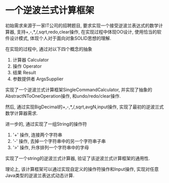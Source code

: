 # 一个逆波兰式计算框架

初始需求来源于一家IT公司的招聘题目, 要求实现一个接受逆波兰表达式的数学计算器, 支持+,-,*,/,sqrt,redo,clear操作, 在实现过程中体现OO设计, 使用恰当的软件设计模式, 体现个人对于面向对象SOLID思想的理解.

在实现的过程中, 通过对以下四个概念的抽象

1. 计算器 Calculator
2. 操作 Operator
3. 结果 Result
4. 参数提供者 ArgsSupplier

实现了一个逆波兰式计算框架SingleCommandCalculator, 并实现了抽象的AbstractNToOneOperation操作, 和undo/redo/clear操作.

然后, 通过实现BigDecimal的+,-,*,/,sqrt,avgN,input操作, 实现了最初的逆波兰式数学计算器需求.

进一步的, 通过实现了一组String的操作符

1. '+' 操作, 连接两个字符串
2. '-' 操作, 去掉一个字符串中的另一个字符串子串
3. '>' 操作, 升序排列一个字符串中的字母

实现了一个string的逆波兰式计算器, 验证了该逆波兰式计算框架的通用性.

理论上, 该计算框架可以通过实现自定义的操作符操作和Input操作, 实现对任意Java类型的逆波兰表达式动态计算.



